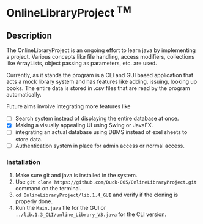 # OnlineLibraryProject <sup>TM</sup>
## Description
The OnlineLibraryProject is an ongoing effort to learn java by implementing a project.
Various concepts like file handling, access modifiers, collections like ArrayLists,
object passing as parameters, etc. are used.

Currently, as it stands the program is a CLI and GUI based application that acts a mock library system and 
has features like adding, issuing, looking up books. The entire data is stored in .csv files that 
are read by the program automatically.

Future aims involve integrating more features like
- [ ] Search system instead of displaying the entire database at once.
- [x] Making a visually appealing UI using Swing or JavaFX.
- [ ] integrating an actual database using DBMS instead of exel sheets to store data.
- [ ] Authentication system in place for admin access or normal access.

### Installation
1. Make sure git and java is installed in the system.
2. Use `git clone https://github.com/Duck-005/OnlineLibraryProject.git` command on the terminal.
3. `cd OnlineLibraryProject/lib.1.4_GUI` and verify if the cloning is properly done.
4. Run the `Main.java` file for the GUI or `../lib.1.3_CLI/online_Library_V3.java` for the CLI version.
